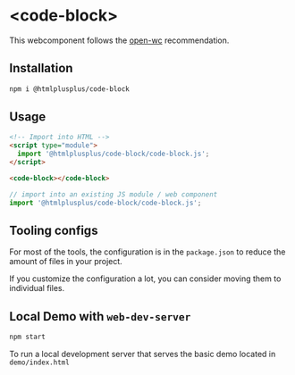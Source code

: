 # \<code-block>

This webcomponent follows the [open-wc](https://github.com/open-wc/open-wc) recommendation.

## Installation

```bash
npm i @htmlplusplus/code-block
```

## Usage

```html
<!-- Import into HTML -->
<script type="module">
  import '@htmlplusplus/code-block/code-block.js';
</script>

<code-block></code-block>
```

```JavaScript
// import into an existing JS module / web component
import '@htmlplusplus/code-block/code-block.js';
```



## Tooling configs

For most of the tools, the configuration is in the `package.json` to reduce the amount of files in your project.

If you customize the configuration a lot, you can consider moving them to individual files.

## Local Demo with `web-dev-server`

```bash
npm start
```

To run a local development server that serves the basic demo located in `demo/index.html`
